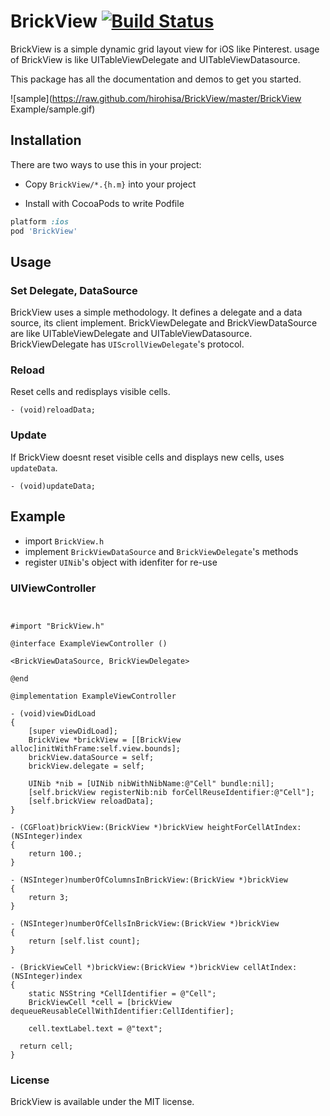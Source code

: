 BrickView [![Build Status](https://travis-ci.org/hirohisa/BrickView.png?branch=master)](https://travis-ci.org/hirohisa/BrickView) 
==================
BrickView is a simple dynamic grid layout view for iOS like Pinterest.
usage of BrickView is like UITableViewDelegate and UITableViewDatasource.

This package has all the documentation and demos to get you started.

![sample](https://raw.github.com/hirohisa/BrickView/master/BrickView Example/sample.gif)

Installation
----------

There are two ways to use this in your project:

- Copy `BrickView/*.{h.m}` into your project

- Install with CocoaPods to write Podfile
```ruby
platform :ios
pod 'BrickView'
```

Usage
----------

### Set Delegate, DataSource

BrickView uses a simple methodology. It defines a delegate and a data source, its client implement.
BrickViewDelegate and BrickViewDataSource are like UITableViewDelegate and UITableViewDatasource. BrickViewDelegate has `UIScrollViewDelegate`'s protocol.


### Reload

Reset cells and redisplays visible cells.

```objc
- (void)reloadData;
```

### Update

If BrickView doesnt reset visible cells and displays new cells, uses `updateData`.

```objc
- (void)updateData;
```


Example
----------

- import `BrickView.h`
- implement `BrickViewDataSource` and `BrickViewDelegate`'s methods
- register `UINib`'s object with idenfiter for re-use

### UIViewController

```objc


#import "BrickView.h"

@interface ExampleViewController ()

<BrickViewDataSource, BrickViewDelegate>

@end

@implementation ExampleViewController

- (void)viewDidLoad
{
    [super viewDidLoad];
    BrickView *brickView = [[BrickView alloc]initWithFrame:self.view.bounds];
    brickView.dataSource = self;
    brickView.delegate = self;

    UINib *nib = [UINib nibWithNibName:@"Cell" bundle:nil];
    [self.brickView registerNib:nib forCellReuseIdentifier:@"Cell"];
    [self.brickView reloadData];
}

- (CGFloat)brickView:(BrickView *)brickView heightForCellAtIndex:(NSInteger)index
{
    return 100.;
}

- (NSInteger)numberOfColumnsInBrickView:(BrickView *)brickView
{
    return 3;
}

- (NSInteger)numberOfCellsInBrickView:(BrickView *)brickView
{
    return [self.list count];
}

- (BrickViewCell *)brickView:(BrickView *)brickView cellAtIndex:(NSInteger)index
{
    static NSString *CellIdentifier = @"Cell";
    BrickViewCell *cell = [brickView dequeueReusableCellWithIdentifier:CellIdentifier];

    cell.textLabel.text = @"text";

  return cell;
}

```


### License

BrickView is available under the MIT license.
